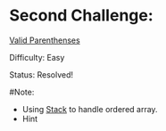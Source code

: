 # Second Challenge:
[Valid Parenthenses](https://leetcode.com/problems/valid-parentheses/submissions/)

Difficulty: Easy

Status: Resolved!

#Note:
- Using [Stack](https://vnoi.info/wiki/algo/data-structures/Stack.md) to handle ordered array.
- Hint <!-- In order to handle the closest, and the far position of the character, we use stack to store the '(', '{', '[' symbol in array. For each of loop, if the current index of value is the symbol, it will push in the stack. Otherwise, if they are the opposite symbol, our function will pop the value of stack if they don't statify the condition, or return false if they statify the condition, the top of stack is not the opposite of the current symbol.-->